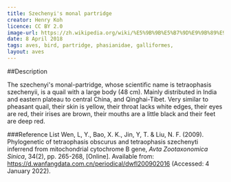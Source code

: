 ```yaml
---
title: Szechenyi's monal partridge
creator: Henry Koh
licence: CC BY 2.0
image-url: https://zh.wikipedia.org/wiki/%E5%9B%9B%E5%B7%9D%E9%9B%89%E9%B9%91#/media/File:Tetraophasis_szechenyii,_Garz%C3%AA_Tibetan_AP,_Sichuan_9S3A9052.jpg  
date: 8 April 2018
tags: aves, bird, partridge, phasianidae, galliformes,
layout: aves
---
```

##Description

The szechenyi's monal-partridge, whose scientific name is tetraophasis szechenyii, is a quail with a large body (48 cm). Mainly distributed in India and eastern plateau to central China, and Qinghai-Tibet. Very similar to pheasant quail, their skin is yellow, their throat lacks white edges, their eyes are red, their irises are brown, their mouths are a little black and their feet are deep red.

###Reference List
Wen, L, Y., Bao, X. K., Jin, Y, T. & Liu, N. F. (2009). Phylogenetic of tetraophasis obscurus and tetraophasis szechenyti inferrend from mitochondrial cytochrome B gene, _Avta Zootaxonomica Sinica_, 34(2), pp. 265-268, [Online]. Available from: https://d.wanfangdata.com.cn/periodical/dwfl200902016 (Accessed: 4 January 2022).